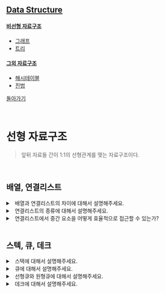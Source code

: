 ## [Data Structure](./README.md)
#### [비선형 자료구조](./non-linear-structure.md#비선형-자료구조)
  - [그래프](./non-linear-structure.md#그래프-graph)
  - [트리](./non-linear-structure.md#트리-tree)

#### [그외 자료구조](./else-structure.md#그외-자료구조)
  - [해시테이블](./else-structure.md#해시테이블-map-set)
  - [진법](./else-structure.md#진법)

[돌아가기](./README.md)


<br>

# 선형 자료구조

> 앞뒤 자료들 간이 1:1의 선형관계를 맺는 자료구조이다.
 
<br>

## 배열, 연결리스트

<details>
<summary>&nbsp; 배열과 연결리스트의 차이에 대해서 설명해주세요.</summary>

---

`인접메모리` `Random Access`

- 배열은 요소들을 연속된 물리주소 위치에 연이어 저장하고 연결리스트는 무작위 메모리 위치에 있고 포인터를 통해서 논리적으로 연결한다. 
- 따라서 배열은 특정 요소를 O(1)로 접근하고 연결리스트는 시작지점에서부터 순차 탐색해야기에 O(N)이 소요된다.

- 배열은 특정 요소를 삽입, 제거하려면 요소들의 메모리 위치를 재조정해야하기에 O(N)이 필요하다. 
- 연결리스트는 요소를 삽입, 삭제할 때 노드의 포인터만 조정해주면 되기에 O(1)이 소요된다. 

---

</details>

<details>
<summary>&nbsp; 연결리스트의 종류에 대해서 설명해주세요.</summary>

---

- `단순 연결 리스트` 한방향으로 데이터가 연결 된다. 
- `원형 연결 리스트` 맨 끝이 NULL이 아니라 첫 노드를 가리킨다.
- `이중 연결리스트` 하나 노드에 head와 tail이 있어 앞뒤로 탐색을 할 수 있다.

---

</details>

<details>
<summary>&nbsp; 연결리스트에서 중간 요소을 어떻게 효율적으로 접근할 수 있는가?</summary>

---

- 2개의 포인터를 가지고 탐색을 하는데 하나는 2개 노드씩 이동하고 하나는 1개 노드씩 이동을 한다. 2개씩 이동하는 노드가 끝에 다달았을 때 1개씩 이동하는 노드의 위치가 중간 요소이다.

---

</details>

<br>

## 스텍, 큐, 데크

<details>
<summary>&nbsp; 스택에 대해서 설명해주세요.</summary>

---

`후입선출` 

- 쌓아 올리는 자료구조로 가장 나중에 들어온 데이터를 빼낼할 수 있다. (top 한방향으로만 접근)
- DFS, 재귀에서 사용된다.

---

</details>

<details>
<summary>&nbsp; 큐에 대해서 설명해주세요.</summary>

---

`선입선출` `front & rear` 

- 줄을 세우는 자료구조로 먼저 들어온 데이터를 빼낼 수 있다.
- front, rear 두방향으로 접근할 수 있고 front로 데이터를 추출하고 rear로 데이터를 삽입한다.
- BFS, 캐시를 구현할 때 사용된다.

---

</details>

<details>
<summary>&nbsp; 선형큐와 원형큐에 대해서 설명해주세요.</summary>

---

`꽉 차는 기준` `공간 재활용`

- 선형큐
  - `rear = n - 1`이면 큐가 꽉찬 것.
  - `front` 앞에 있는 공간이 낭비된다.
  - `front = rear = n - 1`일 때 큐가 비어 있으면서 꽉차 있는 놀라운 현상이 발생할 수 있다.

- 원형큐
  - 논리적으로 배열을 원형으로 재해석한 자료구조이다.
  - `rear = front - 1`이면 큐가 꽉 찬 것.
  - `rear`가 `front` 앞에 있는 공간을 활용할 수 있게 된다.
- 둘다 resize 문제를 보유하고 있다.

![queue](https://img1.daumcdn.net/thumb/R1280x0/?scode=mtistory2&fname=https%3A%2F%2Fblog.kakaocdn.net%2Fdn%2FP2AjD%2FbtqDaU3tb21%2FPRkoy9hnjkTFIkS96wrY51%2Fimg.png)

---

</details>

<details>
<summary>&nbsp; 데크에 대해서 설명해주세요. </summary>

---

`양방향으로 삽입과 삭제`

- 스택과 큐의 기능을 모두 가진다.
- 덱의 파생 자료구조
  - 스크롤 
    - 입력은 한쪽 끝으로만 가능하도록 제한 (입력 제한)
  - 셸프 
    - 출력은 한쪽 끝으로만 가능하도록 제한 (출력 제한)

---

</details>

<br>
